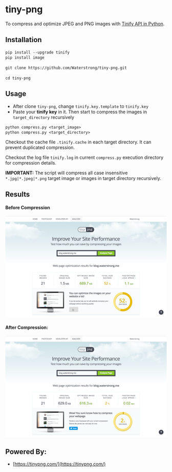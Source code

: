 # tiny-png
To compress and optimize JPEG and PNG images with [Tinify API in Python](https://tinypng.com/developers/reference/python).

## Installation
```
pip install --upgrade tinify
pip install image

git clone https://github.com/Waterstrong/tiny-png.git

cd tiny-png
```

## Usage

- After clone `tiny-png`, change `tinify.key.template` to `tinify.key`
- Paste your **tinify key** in it. Then start to compress the images in `target_directory` recursively
```
python compress.py <target_image>
python compress.py <target_directory>
```

Checkout the cache file `.tinify.cache` in each target directory. It can prevent duplicated compression.

Checkout the log file `tinify.log` in current `compress.py` execution directory for compression details.

**IMPORTANT:** The script will compress all case insensitive `*.jpg|*.jpeg|*.png` target image or images in target directory recursively.

## Results
#### Before Compression
![Before Compression](img/before_compress.png)

#### After Compression:
![After Compression](img/after_compress.png)

## Powered By:
- [https://tinypng.com/](https://tinypng.com/)